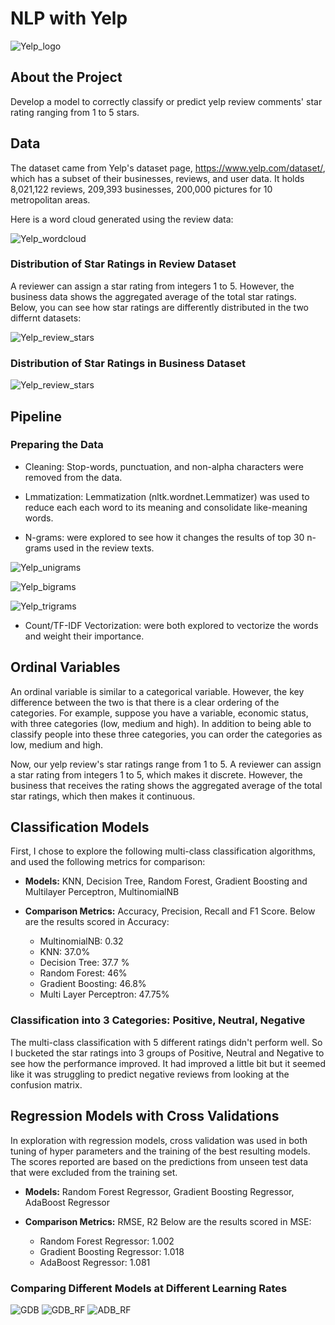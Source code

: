 
# NLP with Yelp
![Yelp_logo](/IMG/unnamed.png)

## About the Project
Develop a model to correctly classify or predict yelp review comments' star rating ranging from 1 to 5 stars.

## Data
The dataset came from Yelp's dataset page, https://www.yelp.com/dataset/, which has a subset of their businesses, reviews, and user data. 
It holds 8,021,122 reviews, 209,393 businesses, 200,000 pictures for 10 metropolitan areas.

Here is a word cloud generated using the review data:

![Yelp_wordcloud](/IMG/wordcloud.png)

### Distribution of Star Ratings in Review Dataset

A reviewer can assign a star rating from integers 1 to 5. However, the business data shows the aggregated average of the total star ratings. Below, you can see how star ratings are differently distributed in the two differnt datasets:

![Yelp_review_stars](/IMG/yelp_stars.png)

### Distribution of Star Ratings in Business Dataset
![Yelp_review_stars](/IMG/yelp_stars_business.png)


## Pipeline
### Preparing the Data
* Cleaning: Stop-words, punctuation, and non-alpha characters were removed from the data.

* Lmmatization: Lemmatization (nltk.wordnet.Lemmatizer) was used to reduce each each word to its meaning and consolidate like-meaning words.

* N-grams: were explored to see how it changes the results of top 30 n-grams used in the review texts.

![Yelp_unigrams](/IMG/unigrams.png)

![Yelp_bigrams](/IMG/bigrams.png)

![Yelp_trigrams](/IMG/trigrams.png)

* Count/TF-IDF Vectorization: were both explored to vectorize the words and weight their importance. 

## Ordinal Variables

An ordinal variable is similar to a categorical variable. However, the key difference between the two is that there is a clear ordering of the categories. For example, suppose you have a variable, economic status, with three categories (low, medium and high). In addition to being able to classify people into these three categories, you can order the categories as low, medium and high.

Now, our yelp review's star ratings range from 1 to 5.
A reviewer can assign a star rating from integers 1 to 5, which makes it discrete. However, the business that receives the rating shows the aggregated average of the total star ratings, which then makes it continuous.


## Classification Models
First, I chose to explore the following multi-class classification algorithms, and used the following metrics for comparison:

* **Models:** KNN, Decision Tree, Random Forest, Gradient Boosting and Multilayer Perceptron, MultinomialNB

* **Comparison Metrics:** Accuracy, Precision, Recall and F1 Score. 
  Below are the results scored in Accuracy:

  - MultinomialNB: 0.32
  - KNN: 37.0%
  - Decision Tree: 37.7 %
  - Random Forest: 46%
  - Gradient Boosting: 46.8%
  - Multi Layer Perceptron: 47.75%

### Classification into 3 Categories: Positive, Neutral, Negative

The multi-class classification with 5 different ratings didn't perform well. So I bucketed the star ratings into 3 groups of Positive, Neutral and Negative to see how the performance improved. It had improved a little bit but it seemed like it was struggling to predict negative reviews from looking at the confusion matrix.

## Regression Models with Cross Validations
In exploration with regression models, cross validation was used in both tuning of hyper parameters and the training of the best resulting models. The scores reported are based on the predictions from unseen test data that were excluded from the training set.

* **Models:** Random Forest Regressor, Gradient Boosting Regressor, AdaBoost Regressor

* **Comparison Metrics:** RMSE, R2 
  Below are the results scored in MSE:
  - Random Forest Regressor: 1.002
  - Gradient Boosting Regressor: 1.018
  - AdaBoost Regressor: 1.081

### Comparing Different Models at Different Learning Rates
![GDB](/IMG/GB.png)
![GDB_RF](/IMG/GB_RF.png)
![ADB_RF](/IMG/Ada_RF.png)

  
